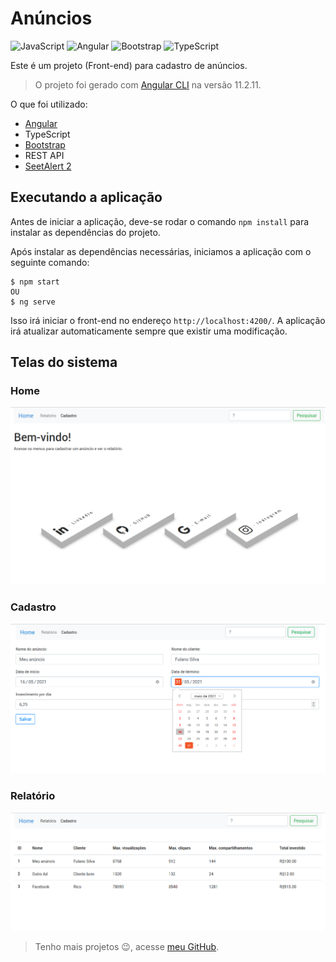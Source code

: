 # Anúncios

![JavaScript](https://img.shields.io/badge/-JavaScript-333333?style=flat&logo=javascript)
![Angular](https://img.shields.io/badge/-Angular-333333?style=flat&logo=angular&logoColor=E23237)
![Bootstrap](https://img.shields.io/badge/-Bootstrap-333333?style=flat&logo=bootstrap&logoColor=563D7C)
![TypeScript](https://img.shields.io/badge/-TypeScript-333333?style=flat&logo=typescript)

Este é um projeto (Front-end) para cadastro de anúncios.

> O projeto foi gerado com [Angular CLI](https://github.com/angular/angular-cli) na versão 11.2.11.

O que foi utilizado:
- [Angular](https://angular.io/)
- TypeScript
- [Bootstrap](https://getbootstrap.com/docs/4.0/getting-started/introduction/)
- REST API
- [SeetAlert 2](https://sweetalert2.github.io/)

## Executando a aplicação

Antes de iniciar a aplicação, deve-se rodar o comando ```npm install``` para instalar as dependências do projeto.

Após instalar as dependências necessárias, iniciamos a aplicação com o seguinte comando:
```
$ npm start
OU
$ ng serve
```

Isso irá iniciar o front-end no endereço `http://localhost:4200/`. A aplicação irá atualizar automaticamente sempre que existir uma modificação.

## Telas do sistema

### Home

<kbd>
  <img src="images/home.png"/>
</kbd>


### Cadastro

<kbd>
  <img src="images/cadastro.png"/>
</kbd>


### Relatório

<kbd>
  <img src="images/relatorio.png"/>
</kbd>



<br>

> Tenho mais projetos :wink:, acesse [meu GitHub](https://github.com/HarllanAndrye).

